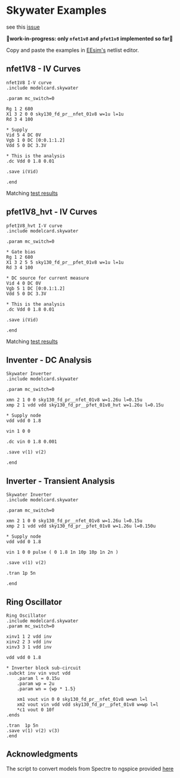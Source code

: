 # Skywater Examples

see this [issue](https://github.com/google/skywater-pdk/issues/301)

**🧨work-in-progress: only `nfet1v8` and `pfet1v8` implemented so far🧨**

Copy and paste the examples in [EEsim's](https://eesim.dev) netlist editor.

## nfet1V8 - IV Curves

```plaintext
nfet1V8 I-V curve
.include modelcard.skywater

.param mc_switch=0

Rg 1 2 680
X1 3 2 0 0 sky130_fd_pr__nfet_01v8 w=1u l=1u
Rd 3 4 100

* Supply
Vid 5 4 DC 0V
Vgb 1 0 DC [0:0.1:1.2]
Vdd 5 0 DC 3.3V

* This is the analysis
.dc Vdd 0 1.8 0.01

.save i(Vid)

.end
```

Matching [test results](https://cs.opensource.google/skywater-pdk/sky130_fd_pr/+/master:cells/nfet_01v8/tests/sky130_fd_pr__nfet_01v8_ids_v_vds.svg)

## pfet1V8_hvt - IV Curves

```plaintext
pfet1V8_hvt I-V curve
.include modelcard.skywater

.param mc_switch=0

* Gate bias
Rg 1 2 680
X1 3 2 5 5 sky130_fd_pr__pfet_01v8 w=1u l=1u
Rd 3 4 100

* DC source for current measure
Vid 4 0 DC 0V
Vgb 5 1 DC [0:0.1:1.2]
Vdd 5 0 DC 3.3V

* This is the analysis
.dc Vdd 0 1.8 0.01

.save i(Vid)

.end
```

Matching [test results](https://cs.opensource.google/skywater-pdk/sky130_fd_pr/+/master:cells/pfet_01v8_hvt/tests/sky130_fd_pr__pfet_01v8_hvt_ids_v_vds.svg)

## Inventer - DC Analysis

```plaintext
Skywater Inverter
.include modelcard.skywater

.param mc_switch=0

xmn 2 1 0 0 sky130_fd_pr__nfet_01v8 w=1.26u l=0.15u
xmp 2 1 vdd vdd sky130_fd_pr__pfet_01v8_hvt w=1.26u l=0.15u

* Supply node
vdd vdd 0 1.8

vin 1 0 0

.dc vin 0 1.8 0.001

.save v(1) v(2)

.end
```

## Inverter - Transient Analysis

```plaintext
Skywater Inverter
.include modelcard.skywater

.param mc_switch=0

xmn 2 1 0 0 sky130_fd_pr__nfet_01v8 w=1.26u l=0.15u
xmp 2 1 vdd vdd sky130_fd_pr__pfet_01v8 w=1.26u l=0.150u

* Supply node
vdd vdd 0 1.8

vin 1 0 0 pulse ( 0 1.8 1n 10p 10p 1n 2n )

.save v(1) v(2)

.tran 1p 5n

.end
```

## Ring Oscillator

```plaintext
Ring Oscillator
.include modelcard.skywater
.param mc_switch=0

xinv1 1 2 vdd inv
xinv2 2 3 vdd inv
xinv3 3 1 vdd inv

vdd vdd 0 1.8

* Inverter block sub-circuit
.subckt inv vin vout vdd
	.param l = 0.15u
	.param wp = 2u
	.param wn = {wp * 1.5}

	xm1 vout vin 0 0 sky130_fd_pr__nfet_01v8 w=wn l=l
	xm2 vout vin vdd vdd sky130_fd_pr__pfet_01v8 w=wp l=l
	*c1 vout 0 10f
.ends

.tran  1p 5n
.save v(1) v(2) v(3)
.end
```

## Acknowledgments

The script to convert models from Spectre to ngspice provided [here](https://github.com/google/skywater-pdk/issues/309)
